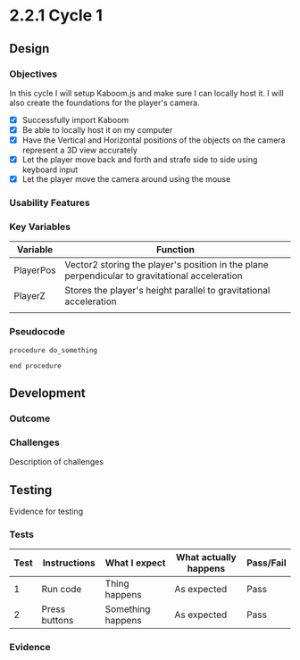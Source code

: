 # 2.2.1 Cycle 1

## Design

### Objectives

In this cycle I will setup Kaboom.js and make sure I can locally host it. I will also create the foundations for the player's camera.

* [x] Successfully import Kaboom
* [x] Be able to locally host it on my computer
* [x] Have the Vertical and Horizontal positions of the objects on the camera represent a 3D view accurately
* [x] Let the player move back and forth and strafe side to side using keyboard input
* [x] Let the player move the camera around using the mouse&#x20;

### Usability Features

### Key Variables

| Variable  | Function                                                                                       |
| --------- | ---------------------------------------------------------------------------------------------- |
| PlayerPos | Vector2 storing the player's position in the plane perpendicular to gravitational acceleration |
| PlayerZ   | Stores the player's height parallel to gravitational acceleration                              |
|           |                                                                                                |

### Pseudocode

```
procedure do_something
    
end procedure
```

## Development

### Outcome

### Challenges

Description of challenges

## Testing

Evidence for testing

### Tests

| Test | Instructions  | What I expect     | What actually happens | Pass/Fail |
| ---- | ------------- | ----------------- | --------------------- | --------- |
| 1    | Run code      | Thing happens     | As expected           | Pass      |
| 2    | Press buttons | Something happens | As expected           | Pass      |

### Evidence
